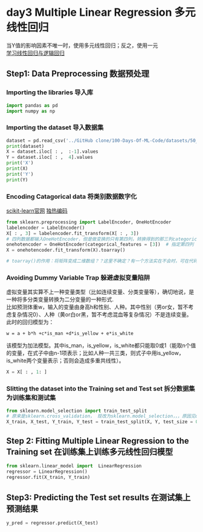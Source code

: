# day3 Multiple Linear Regression 多元线性回归
当Y值的影响因素不唯一时，使用多元线性回归；反之，使用一元  
[学习线性回归与逻辑回归](https://blog.csdn.net/m0_37622530/article/details/80949562)
## Step1: Data Preprocessing 数据预处理
### Importing the libraries 导入库
```python
import pandas as pd
import numpy as np
```
### Importing the dataset 导入数据集
```python
dataset = pd.read_csv('../GitHub clone/100-Days-Of-ML-Code/datasets/50_Startups.csv')
print(dataset)
X = dataset.iloc[ : ,  :-1].values
Y = dataset.iloc[ : ,  4].values
print('X')
print(X)
print('Y')
print(Y)
```
### Encoding Catagorical data 将类别数据数字化
[scikit-learn官网](https://scikit-learn.org/stable/index.html)
[独热编码](https://blog.csdn.net/a595130080/article/details/64442800)
```python
from sklearn.preprocessing import LabelEncoder, OneHotEncoder
labelencoder = LabelEncoder()
X[ : , 3] = labelencoder.fit_transform(X[ : , 3])
# 四列数据都输入OneHotEncoder，但是做变换的只有第四列，转换得到的那三列categorical数据（OneHotEncode前是最后一列）被放在头三列，而不是最后三列。
onehotencoder = OneHotEncoder(categorical_features = [3])  # 指定第四列（index为3）
X = onehotencoder.fit_transform(X).toarray()

# toarray()的作用：将矩阵变成二维数组？？这里不确定？有一个方法实在不会时，可在代码中分别加上和取消这个方法看两者输出有什么差别
```
### Avoiding Dummy Variable Trap 躲避虚拟变量陷阱
虚拟变量其实算不上一种变量类型（比如连续变量、分类变量等），确切地说，是一种将多分类变量转换为二分变量的一种形式.  
比如预测体重w，输入的变量由身高h和性别、人种。其中性别（男or女，暂不考虑复杂情况0）、人种（黄or白or黑，暂不考虑混血等复杂情况）不是连续变量。此时的回归模型为：

`w = a + b*h +c*is_man +d*is_yellow + e*is_white`

该模型为加法模型。其中is_man，is_yellow，is_white都只能取0或1（能取n个值的变量，在式子中由n-1项表示；比如人种一共三类，则式子中用is_yellow，is_white两个变量表示；否则会造成多重共线性）。

```python
X = X[ : , 1: ]
```

### Slitting the dataset into the Training set and Test set 拆分数据集为训练集和测试集
```python
from sklearn.model_selection import train_test_split
# 原来是sklearn.cross_validation， 现改为sklearn.model_selection，，，原因见day2
X_train, X_test, Y_train, Y_test = train_test_split(X, Y, test_size = 0.2, random_state = 0)
```

## Step 2: Fitting Multiple Linear Regression to the Training set 在训练集上训练多元线性回归模型
```python
from sklearn.linear_model import  LinearRegression
regressor = LinearRegression()
regressor.fit(X_train, Y_train)
```

## Step3: Predicting the Test set results 在测试集上预测结果
```python
y_pred = regressor.predict(X_test)
```
